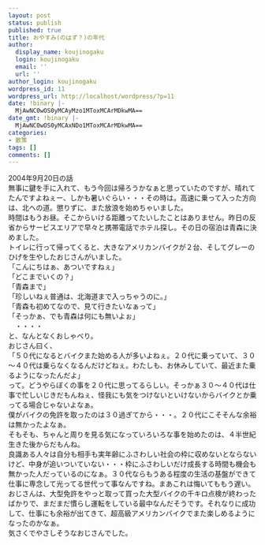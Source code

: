 ```yaml
---
layout: post
status: publish
published: true
title: おやすみ(のはず？)の年代
author:
  display_name: koujinogaku
  login: koujinogaku
  email: ''
  url: ''
author_login: koujinogaku
wordpress_id: 11
wordpress_url: http://localhost/wordpress/?p=11
date: !binary |-
  MjAwNC0wOS0yMCAyMzo1MToxMCArMDkwMA==
date_gmt: !binary |-
  MjAwNC0wOS0yMCAxNDo1MToxMCArMDkwMA==
categories:
- 散策
tags: []
comments: []
---
```

<p>2004年9月20日の話<br />
無事に鍵を手に入れて、もう今回は帰ろうかなぁと思っていたのですが、晴れてたんですよねぇー、しかも暑いぐらい・・・その時は。高速に乗って入った方向は、北への道。懲りずに、また放浪を始めちゃいました。<br />
時間はもうお昼。そこからいける距離ってたいしたことはありません。昨日の反省からサービスエリアで早々と携帯電話でホテル探し。その日の宿泊は青森に決めました。<br />
トイレに行って帰ってくると、大きなアメリカンバイクが２台、そしてグレーのひげを生やしたおじさんがいました。<br />
「こんにちはぁ、あついですねぇ」<br />
「どこまでいくの？」<br />
「青森まで」<br />
「珍しいねぇ普通は、北海道まで入っちゃうのに。」<br />
「青森も初めてなので、見て行きたいなぁって」<br />
「そっかぁ、でも青森は何にも無いよぉ」<br />
　・・・・<br />
と、なんとなくおしゃべり。<br />
おじさん曰く、<br />
「５０代になるとバイクまた始める人が多いよねぇ。２０代に乗っていて、３０～４０代は乗らなくなるんだけどねぇ。わたしも、お休みしていて、最近また乗るようになったんだよ」<br />
って。どうやらぼくの事を２０代に思ってるらしい。そっかぁ３０～４０代は仕事で忙しいじきだもんねぇ、怪我にも気をつけないといけないからバイクとか乗ってる場合じゃないよなぁ。<br />
僕がバイクの免許を取ったのは３０過ぎてから・・・。２０代にこそそんな余裕は無かったよなぁ。<br />
そもそも、ちゃんと周りを見る気になっていろいろな事を始めたのは、４半世紀生きた後からだもんね。<br />
良識ある人々は自分も相手も実年齢にふさわしい社会の枠に収めないとならないけど、中身が追いついていない・・・枠にふさわしいだけ成長する時間も機会も無かった人だっているのになぁ。３０代ならもうある程度の生活の基盤ができて仕事に専念して光ってる世代って事なんですね。まあこれは悔いてももう遅い。<br />
おじさんは、大型免許をやっと取って買った大型バイクの千キロ点検が終わったばかりで、まだまだ慣らし運転をしている最中なんだそうです。それなりに成功して、仕事にも余裕が出てきて、超高級アメリカンバイクでまた楽しめるようになったのかなぁ。<br />
気さくでやさしそうなおじさんでした。</p>

